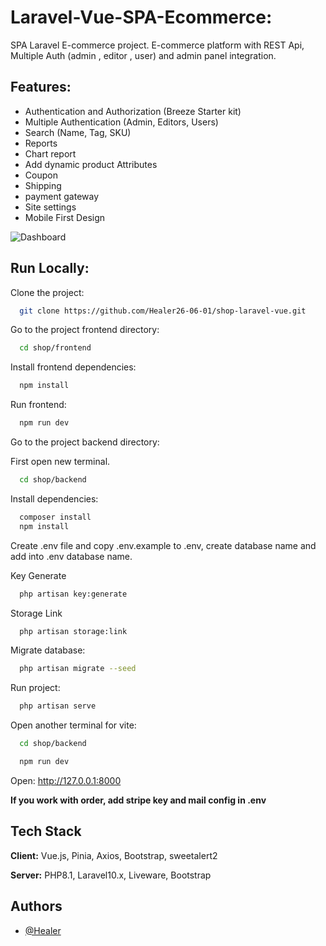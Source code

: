 # Laravel-Vue-SPA-Ecommerce:

SPA Laravel E-commerce project. E-commerce platform with REST Api, Multiple Auth (admin , editor , user) and admin panel integration.

## Features:
- Authentication and Authorization (Breeze Starter kit)
- Multiple Authentication (Admin, Editors, Users)
- Search (Name, Tag, SKU)
- Reports
- Chart report
- Add dynamic product Attributes
- Coupon
- Shipping
- payment gateway
- Site settings
- Mobile First Design


![Dashboard](https://i.ibb.co/mD1jSpN/image.png)

## Run Locally:

Clone the project:

```bash
  git clone https://github.com/Healer26-06-01/shop-laravel-vue.git
```

Go to the project frontend directory:

```bash
  cd shop/frontend
```

Install frontend dependencies:

```bash
  npm install
```
Run frontend:

```bash
  npm run dev
```

Go to the project backend directory:

First open new terminal.

```bash
  cd shop/backend
```

Install dependencies:

```bash
  composer install
  npm install
```
Create .env file and copy .env.example to .env, create database name and add into .env database name.

Key Generate
```bash
  php artisan key:generate
```
Storage Link
```bash
  php artisan storage:link
```

Migrate database:

```bash
  php artisan migrate --seed
```

Run project:

```bash
  php artisan serve
```

Open another terminal for vite:

```bash
  cd shop/backend
```

```bash
  npm run dev
```

Open: http://127.0.0.1:8000

**If you work with order, add stripe key and mail config in .env**

## Tech Stack

**Client:** Vue.js, Pinia, Axios, Bootstrap, sweetalert2

**Server:** PHP8.1, Laravel10.x, Liveware, Bootstrap


## Authors

- [@Healer](https://github.com/Healer26-06-01)

